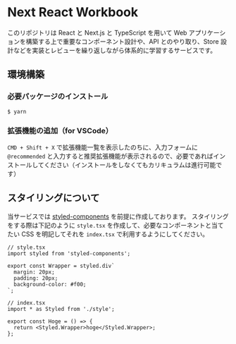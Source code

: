 # Next React Workbook

このリポジトリは React と Next.js と TypeScript を用いて Web アプリケーションを構築する上で重要なコンポーネント設計や、API とのやり取り、Store 設計などを実装とレビューを繰り返しながら体系的に学習するサービスです。

## 環境構築

### 必要パッケージのインストール

```
$ yarn
```

### 拡張機能の追加（for VSCode）

`CMD + Shift + X` で拡張機能一覧を表示したのちに、入力フォームに `@recommended` と入力すると推奨拡張機能が表示されるので、必要であればインストールしてください（インストールをしなくてもカリキュラムは進行可能です）

## スタイリングについて

当サービスでは [styled-components](https://styled-components.com/) を前提に作成しております。
スタイリングをする際は下記のように `style.tsx` を作成して、必要なコンポーネントと当てたい CSS を明記してそれを `index.tsx` で利用するようにしてください。

```tsx
// style.tsx
import styled from 'styled-components';

export const Wrapper = styled.div`
  margin: 20px;
  padding: 20px;
  background-color: #f00;
`;
```

```tsx
// index.tsx
import * as Styled from './style';

export const Hoge = () => {
  return <Styled.Wrapper>hoge</Styled.Wrapper>;
};
```

